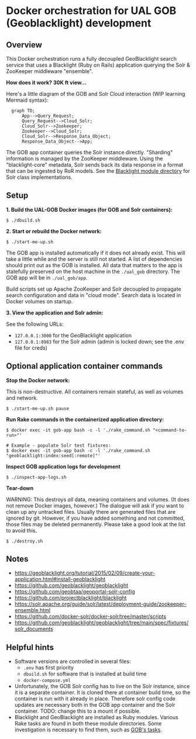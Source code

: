 # Docker orchestration for UAL GOB (Geoblacklight) development

## Overview

This Docker orchestration runs a fully decoupled GeoBlacklight search service that uses a Blacklight (Ruby on Rails) application querying the Solr & ZooKeeper middleware "ensemble".

**How does it work? 30K ft view...**

Here's a little diagram of the GOB and Solr Cloud interaction (WIP learning Mermaid syntax):

```mermaid
  graph TD;
      App-->Query_Request;
      Query_Request-->Cloud_Solr;
      Cloud_Solr-->Zookeeper;
      Zookeeper-->Cloud_Solr;
      Cloud_Solr-->Response_Data_Object;
      Response_Data_Object-->App;
```

 The GOB app container queries the Solr instance directly. "Sharding" information is managed by the ZooKeeper middleware. Using the "blacklight-core" metadata, Solr sends back its data response in a format that can be ingested by RoR models. See the [Blacklight module directory](https://github.com/projectblacklight/blacklight/tree/main/lib/blacklight/solr) for Solr class implementations.

## Setup

**1. Build the UAL-GOB Docker images (for GOB and Solr containers):**

```shell
$ ./dbuild.sh
```

**2. Start or rebuild the Docker network:**

```shell
$ ./start-me-up.sh
```

The GOB app is installed automatically if it does not already exist. This will take a little while and the server is still not started. A list of dependencies should print out as the GOB is installed. All data that matters to the app is statefully preserved on the host machine in the `./ual_gob` directory. The GOB app will be in `./ual_gob/app`.

Build scripts set up Apache ZooKeeper and Solr decoupled to propagate search configuration and data in "cloud mode". Search data is located in Docker volumes on startup.

**3. View the application and Solr admin:**

See the following URLs:

* `127.0.0.1:3000` for the GeoBlacklight application
* `127.0.0.1:8983` for the Solr admin (admin is locked down; see the .env file for creds)

## Optional application container commands

**Stop the Docker network:**

This is non-destructive. All containers remain stateful, as well as volumes and network.

```shell
$ ./start-me-up.sh pause
```

**Run Rake commands in the containerized application directory:**

```shell
$ docker exec -it gob-app bash -c -l './rake_command.sh "<command-to-run>"'

# Example - populate Solr test fixtures:
$ docker exec -it gob-app bash -c -l './rake_command.sh "geoblacklight:index:seed[:remote]"'
```

**Inspect GOB application logs for development**

```shell
$ ./inspect-app-logs.sh
```

**Tear-down**

WARNING: This destroys _all_ data, meaning containers and volumes. (It does not remove Docker images, however.) The dialogue will ask if you want to clean up any untracked files. Usually there are generated files that are ignored by git. However, if you have added something and not committed, those files may be deleted permanently. Please take a good look at the list to avoid this.

```shell
$ ./destroy.sh
```

## Notes

* https://geoblacklight.org/tutorial/2015/02/09/create-your-application.html#install-geoblacklight
* https://github.com/geoblacklight/geoblacklight
* https://github.com/geobtaa/geoportal-solr-config
* https://github.com/projectblacklight/blacklight
* https://solr.apache.org/guide/solr/latest/deployment-guide/zookeeper-ensemble.html
* https://github.com/docker-solr/docker-solr/tree/master/scripts
* https://github.com/geoblacklight/geoblacklight/tree/main/spec/fixtures/solr_documents

## Helpful hints

* Software versions are controlled in several files:
  * `.env` has first priority
  * `dbuild.sh` for software that is installed at build time
  * `docker-compose.yml`
* Unfortunately, the GOB Solr config has to live on the Solr instance, since it is a separate container. It is cloned there at container build time, so the container is run with it already in place. Therefore solr config code updates are necessary both in the GOB app container and the Solr container. TODO: change this to a mount if possible.
* Blacklight and GeoBlacklight are installed as Ruby modules. Various Rake tasks are found in both these module directories. Some investigation is necessary to find them, such as [GOB's tasks](https://github.com/geoblacklight/geoblacklight/blob/main/lib/tasks/geoblacklight.rake).
